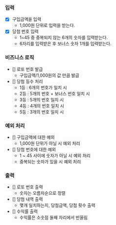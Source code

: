 ### 입력
  - [x] 구입금액을 입력
    - 1,000원 단위로 입력을 받는다.
  - [x] 당첨 번호 입력
    - 1~45 중 중복되지 않는 6개의 숫자를 입력받는다.
    - 6자리를 입력받은 후 보너스 숫자 1개를 입력받는다.

### 비즈니스 로직
  - [] 로또 번호 발급
    - 구입금액/1,000원의 값 만큼 발급
  - [] 당첨 등수 처리
    - 1등 : 6개의 번호가 일치 시 
    - 2등 : 5개의 번호 + 보너스 번호 일치 시 
    - 3등 : 5개의 번호 일치 시 
    - 4등 : 4개의 번호 일치 시 
    - 5등 : 3개의 번호 일치 시

### 예외 처리
  - [] 구입금액에 대한 예외
    - 1,000원 단위가 아닐 시 예외 처리
  - [] 당첨 번호에 대한 예외
    - 1 ~ 45 사이에 숫자가 아닐 시 예외 처리
    - 중복되는 숫자가 있을 시 예외 처리

### 출력
  - [] 로또 번호 출력
    - 숫자는 오름차순으로 정렬
  - [] 당첨 내역 출력
    - 몇개 일치하는지, 당첨금액, 당첨 횟수 출력
  - [] 수익률 출력
    - 수익률은 소숫점 둘째 자리에서 반올림